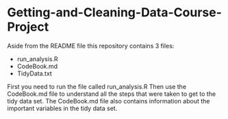# Getting-and-Cleaning-Data-Course-Project
Aside from the README file this repository contains 3 files:

* run_analysis.R
* CodeBook.md
* TidyData.txt

First you need to run the file called run_analysis.R
Then use the CodeBook.md file to understand all the steps that were taken to get to the tidy data set. 
The CodeBook.md file also contains information about the important variables in the tidy data set.
